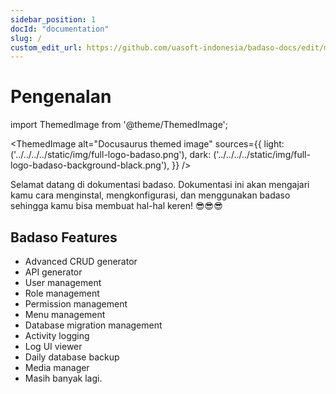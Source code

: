 ```yaml
---
sidebar_position: 1
docId: "documentation"
slug: /
custom_edit_url: https://github.com/uasoft-indonesia/badaso-docs/edit/main/i18n/id/docusaurus-plugin-content-docs/current/getting-started/documentation.md
---
```


# Pengenalan

import ThemedImage from '@theme/ThemedImage';

<ThemedImage
alt="Docusaurus themed image"
sources={{
    light: ('../../../../static/img/full-logo-badaso.png'),
    dark: ('../../../../static/img/full-logo-badaso-background-black.png'),
  }}
/>

Selamat datang di dokumentasi badaso. Dokumentasi ini akan mengajari kamu cara menginstal, mengkonfigurasi, dan menggunakan badaso sehingga kamu bisa membuat hal-hal keren! 😎😎😎

## Badaso Features

- Advanced CRUD generator
- API generator
- User management
- Role management
- Permission management
- Menu management
- Database migration management
- Activity logging
- Log UI viewer
- Daily database backup
- Media manager
- Masih banyak lagi.
